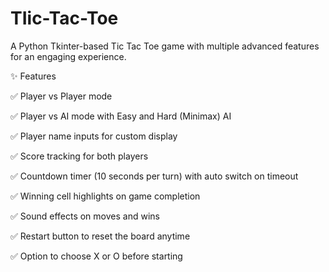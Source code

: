 # TIic-Tac-Toe
A Python Tkinter-based Tic Tac Toe game with multiple advanced features for an engaging experience.

✨ Features

✅ Player vs Player mode

✅ Player vs AI mode with Easy and Hard (Minimax) AI

✅ Player name inputs for custom display

✅ Score tracking for both players

✅ Countdown timer (10 seconds per turn) with auto switch on timeout

✅ Winning cell highlights on game completion

✅ Sound effects on moves and wins

✅ Restart button to reset the board anytime

✅ Option to choose X or O before starting
